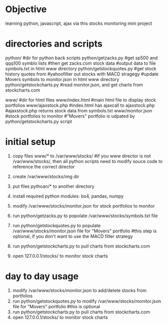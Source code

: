 # Objective
  learning python, javascript, ajax via this stocks monitoring mini project

# directories and scripts
  python/			#dir for python back scripts
  python/getzacks.py		#get sp500 and qqq100 symblo lists
				#then get zacks.com stock data
				#output data to file symbols.txt in html www directory
  python/getstockquotes.py	#get stock history quotes from 
				#yahoofilter out stocks with MACD stragegy
				#update Movers symbols to monitor.json in html www directory
  python/getstockcharts.py	#read monitor.json, and get charts from stockcharts.com

  www/				#dir for html files
  www/index.html		#main html file to display stock portfolios
  www/ajaxstock.php		#index.html has ajaxcall to ajaxstock.php
				#ajaxstock.php returns stock data from symbols.txt
  www/monitor.json		#stock portfolios to monitor
				#"Movers" portfolio is udpated by python/getstockcharts.py script

# initial setup
  1. copy files www/* to /var/www/stocks/
    #if you www director is not /var/www/stocks/, then all python scripts need to modify souce code to reference the correct director

  2. create /var/www/stocks/img dir

  3. put files pythoan/* to another directory 

  4. install required python modules: bs4, pandas, numpy

  5. modify /var/www/stocks/monitor.json for stock portfolios to monitor

  6. run python/getzacks.py to popolate /var/www/stocks/symbols.txt file

  7. run python/getstockquotes.py to populate /var/www/stocks/monitor.json file for "Movers" portfolio
    #this step is optional, if you don't want to use the MACD filter strategy

  8. run python/getstockcharts.py to pull charts from stockcharts.com
 
  9. open 127.0.0.1/stocks/ to monitor stock charts

# day to day usage
  1. modify /var/www/stocks/monitor.json to add/delete stocks from portfolios
  2. run python/getstockquotes.py to modify /var/www/stocks/monitor.json file for "Movers" portfolio
    #this is optional
  3. run python/getstockcharts.py to pull charts from stockcharts.com
  4. open 127.0.0.1/stocks/ to monitor stock charts
